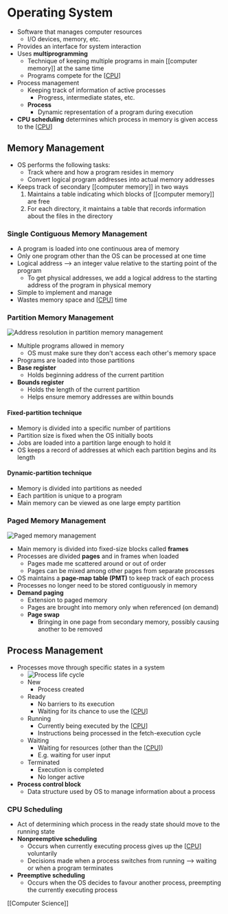 # Operating System

- Software that manages computer resources
  - I/O devices, memory, etc.
- Provides an interface for system interaction
- Uses **multiprogramming**
  - Technique of keeping multiple programs in main [[computer memory]] at the same time
  - Programs compete for the [[CPU]]
- Process management
  - Keeping track of information of active processes
    - Progress, intermediate states, etc.
  - **Process**
    - Dynamic representation of a program during execution
- **CPU scheduling** determines which process in memory is given access to the [[CPU]]

## Memory Management

- OS performs the following tasks:
  - Track where and how a program resides in memory
  - Convert logical program addresses into actual memory addresses
- Keeps track of secondary [[computer memory]] in two ways
  1. Maintains a table indicating which blocks of [[computer memory]] are free
  2. For each directory, it maintains a table that records information about the files in the directory

### Single Contiguous Memory Management

- A program is loaded into one continuous area of memory
- Only one program other than the OS can be processed at one time
- Logical address --> an integer value relative to the starting point of the program
  - To get physical addresses, we add a logical address to the starting address of the program in physical memory
- Simple to implement and manage
- Wastes memory space and [[CPU]] time

### Partition Memory Management

![Address resolution in partition memory management](/assets/second-brain/2020-10-28-17-32-06.png)

- Multiple programs allowed in memory
  - OS must make sure they don't access each other's memory space
- Programs are loaded into those partitions
- **Base register**
  - Holds beginning address of the current partition
- **Bounds register**
  - Holds the length of the current partition
  - Helps ensure memory addresses are within bounds

#### Fixed-partition technique

- Memory is divided into a specific number of partitions
- Partition size is fixed when the OS initially boots
- Jobs are loaded into a partition large enough to hold it
- OS keeps a record of addresses at which each partition begins and its length

#### Dynamic-partition technique

- Memory is divided into partitions as needed
- Each partition is unique to a program
- Main memory can be viewed as one large empty partition

### Paged Memory Management

![Paged memory management](/assets/second-brain/2020-10-28-17-34-32.png)

- Main memory is divided into fixed-size blocks called **frames**
- Processes are divided **pages** and in frames when loaded
  - Pages made me scattered around or out of order
  - Pages can be mixed among other pages from separate processes
- OS maintains a **page-map table (PMT)** to keep track of each process
- Processes no longer need to be stored contiguously in memory
- **Demand paging**
  - Extension to paged memory
  - Pages are brought into memory only when referenced (on demand)
  - **Page swap**
    - Bringing in one page from secondary memory, possibly causing another to be removed

## Process Management

- Processes move through specific states in a system
  - ![Process life cycle](/assets/second-brain/2020-10-28-17-40-00.png)
  - New
    - Process created
  - Ready
    - No barriers to its execution
    - Waiting for its chance to use the [[CPU]]
  - Running
    - Currently being executed by the [[CPU]]
    - Instructions being processed in the fetch-execution cycle
  - Waiting
    - Waiting for resources (other than the [[CPU]])
    - E.g. waiting for user input
  - Terminated
    - Execution is completed
    - No longer active
- **Process control block**
  - Data structure used by OS to manage information about a process

### CPU Scheduling

- Act of determining which process in the ready state should move to the running state
- **Nonpreemptive scheduling**
  - Occurs when currently executing process gives up the [[CPU]] voluntarily
  - Decisions made when a process switches from running --> waiting or when a program terminates
- **Preemptive scheduling**
  - Occurs when the OS decides to favour another process, preempting the currently executing process

[[Computer Science]]

[//begin]: # "Autogenerated link references for markdown compatibility"
[computer-memory]: computer-memory "Computer Memory"
[cpu]: cpu "CPU (Central Processing Unit)"
[computer-science]: computer-science "Computer Science"
[//end]: # "Autogenerated link references"